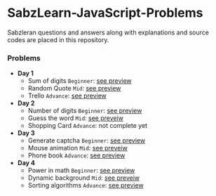 # SabzLearn-JavaScript-Problems
Sabzleran questions and answers along with explanations and source codes are placed in this repository.

### Problems
- **Day 1**
  - Sum of digits `Beginner`: [see preview](https://codepen.io/ehsanshahbazii/pen/qBMJpdW)
  - Random Quote `Mid`: [see preview](https://codepen.io/ehsanshahbazii/pen/BaOqJod)
  - Trello `Advance`: [see preview](https://codepen.io/ehsanshahbazii/pen/BaOqJzw)
- **Day 2**
  - Number of digits `Beginner`: [see preview](https://codepen.io/ehsanshahbazii/pen/VwGEorj)
  - Guess the word `Mid`: [see preveiw](https://codepen.io/ehsanshahbazii/pen/JjamgMo)
  - Shopping Card `Advance`: not complete yet
- **Day 3**
  - Generate captcha `Beginner`: [see preview](https://codepen.io/ehsanshahbazii/pen/dyqQLWy)
  - Mouse animation `Mid`: [see preveiw](https://codepen.io/ehsanshahbazii/pen/gOdQyxL)
  - Phone book `Advance`: [see preview](https://codepen.io/ehsanshahbazii/pen/vYzQMeL)
- **Day 4**
  - Power in math `Beginner`: [see preview](https://codepen.io/ehsanshahbazii/pen/ExeGdRP)
  - Dynamic background `Mid`: [see preveiw](https://codepen.io/ehsanshahbazii/pen/PodXyae)
  - Sorting algorithms `Advance`: [see preview](https://codepen.io/ehsanshahbazii/pen/eYLbPjm)
